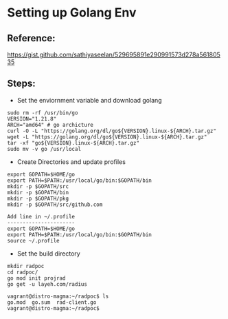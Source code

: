 # Setting up Golang Env

## Reference: 
https://gist.github.com/sathiyaseelan/529695891e290991573d278a56180535

## Steps:
* Set the enviornment variable and download golang
```
sudo rm -rf /usr/bin/go
VERSION="1.21.8"
ARCH="amd64" # go archicture
curl -O -L "https://golang.org/dl/go${VERSION}.linux-${ARCH}.tar.gz"
wget -L "https://golang.org/dl/go${VERSION}.linux-${ARCH}.tar.gz"
tar -xf "go${VERSION}.linux-${ARCH}.tar.gz"
sudo mv -v go /usr/local
```

* Create Directories and update profiles
```
export GOPATH=$HOME/go
export PATH=$PATH:/usr/local/go/bin:$GOPATH/bin
mkdir -p $GOPATH/src
mkdir -p $GOPATH/bin
mkdir -p $GOPATH/pkg
mkdir -p $GOPATH/src/github.com

Add line in ~/.profile
----------------------
export GOPATH=$HOME/go
export PATH=$PATH:/usr/local/go/bin:$GOPATH/bin
source ~/.profile
```

* Set the build directory
```
mkdir radpoc
cd radpoc/
go mod init projrad
go get -u layeh.com/radius

vagrant@distro-magma:~/radpoc$ ls
go.mod  go.sum  rad-client.go
vagrant@distro-magma:~/radpoc$
```
